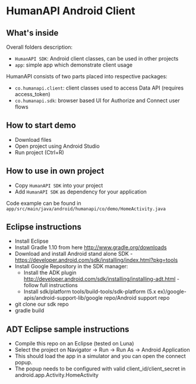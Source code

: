 # HumanAPI Android Client

## What's inside

Overall folders description:

- `HumanAPI SDK`: Android client classes, can be used in other projects
- `app`: simple app which demonstrate client usage


HumanAPI consists of two parts placed into respective packages:

- `co.humanapi.client`: client classes used to access Data API (requires access_token)
- `co.humanapi.sdk`: browser based UI for Authorize and Connect user flows 

## How to start demo

- Download files
- Open project using Android Studio
- Run project (Ctrl+R)

## How to use in own project

- Copy `HumanAPI SDK` into your project
- Add `HumanAPI SDK` as dependency for your application

Code example can be found in `app/src/main/java/android/humanapi/co/demo/HomeActivity.java`

## Eclipse instructions

 - Install Eclipse 
 - Install Gradle 1.10 from here http://www.gradle.org/downloads
 - Download and install Android stand alone SDK - https://developer.android.com/sdk/installing/index.html?pkg=tools
 - Install Google Repository in the SDK manager:
 	- Install the ADK plugin http://developer.android.com/sdk/installing/installing-adt.html - follow full instructions
 	- Install sdk/platform tools/build-tools/sdk-platform (5.x ex)/google-apis/android-support-lib/google repo/Android support repo
 - git clone our sdk repo
 - gradle build
 
 ## ADT Eclipse sample instructions 
 - Compile this repo on an Eclipse (tested on Luna)
 - Select the project on Navigator -> Run -> Run As -> Android Application
 - This should load the app in a simulator and you can open the connect popup.
 - The popup needs to be configured with valid client_id/client_secret in android.app.Activity.HomeActivity  
   
 